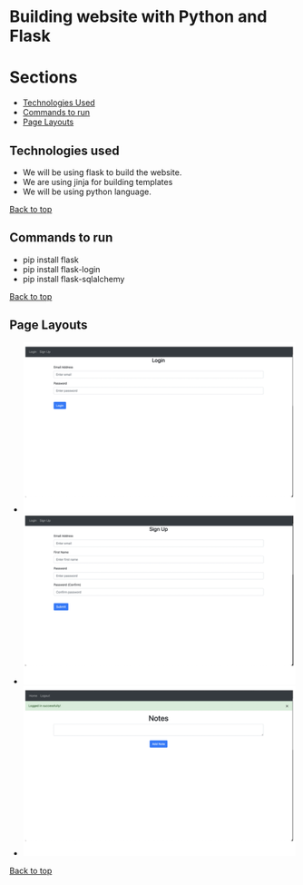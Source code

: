 # Building website with **Python** and **Flask**

# Sections

- [Technologies Used](#technologies-used)
- [Commands to run](#commands-to-run)
- [Page Layouts](#page-layouts)


## Technologies used
- We will be using flask to build the website.
- We are using jinja for building templates
- We will be using python language.

[Back to top](#building-website-with-python-and-flask)

## Commands to run
- pip install flask
- pip install flask-login
- pip install flask-sqlalchemy

[Back to top](#building-website-with-python-and-flask)

## Page Layouts
- ![Login Page](./Images/LoginScreen.png)
- ![SignUp Page](./Images/SignUpScreen.png)
- ![Home Page](./Images/HomeScreen.png)

[Back to top](#building-website-with-python-and-flask)